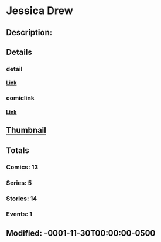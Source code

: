 # Jessica Drew
## Description: 
## Details
### detail
#### [Link](http://marvel.com/comics/characters/1010667/jessica_drew?utm_campaign=apiRef&utm_source=d8455188da2836f893171a8a63981172)
### comiclink
#### [Link](http://marvel.com/comics/characters/1010667/jessica_drew?utm_campaign=apiRef&utm_source=d8455188da2836f893171a8a63981172)
## [Thumbnail](http://i.annihil.us/u/prod/marvel/i/mg/b/40/image_not_available.jpg)
## Totals
### Comics: 13
### Series: 5
### Stories: 14
### Events: 1
## Modified: -0001-11-30T00:00:00-0500